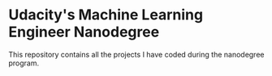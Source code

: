 # Udacity's Machine Learning Engineer Nanodegree

This repository contains all the projects I have coded during the nanodegree program.
